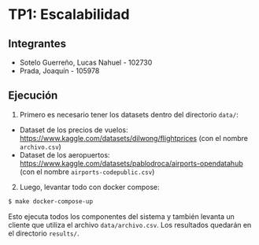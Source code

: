 # TP1: Escalabilidad

## Integrantes

- Sotelo Guerreño, Lucas Nahuel - 102730
- Prada, Joaquín - 105978

## Ejecución 

1. Primero es necesario tener los datasets dentro del directorio `data/`:
- Dataset de los precios de vuelos: https://www.kaggle.com/datasets/dilwong/flightprices (con el nombre `archivo.csv`)
- Dataset de los aeropuertos: https://www.kaggle.com/datasets/pablodroca/airports-opendatahub (con el nombre `airports-codepublic.csv`)

2. Luego, levantar todo con docker compose:

```bash
$ make docker-compose-up
```

Esto ejecuta todos los componentes del sistema y también levanta un cliente que utiliza el archivo `data/archivo.csv`. Los resultados quedarán en el directorio `results/`.
